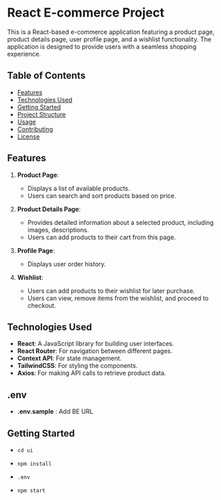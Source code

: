# React E-commerce Project

This is a React-based e-commerce application featuring a product page, product details page, user profile page, and a wishlist functionality. The application is designed to provide users with a seamless shopping experience.

## Table of Contents

- [Features](#features)
- [Technologies Used](#technologies-used)
- [Getting Started](#getting-started)
- [Project Structure](#project-structure)
- [Usage](#usage)
- [Contributing](#contributing)
- [License](#license)

## Features

1. **Product Page**: 
   - Displays a list of available products.
   - Users can search and sort products based on price.

2. **Product Details Page**: 
   - Provides detailed information about a selected product, including images, descriptions.
   - Users can add products to their cart from this page.

3. **Profile Page**: 
   - Displays user order history.

4. **Wishlist**: 
   - Users can add products to their wishlist for later purchase.
   - Users can view, remove items from the wishlist, and proceed to checkout.

## Technologies Used

- **React**: A JavaScript library for building user interfaces.
- **React Router**: For navigation between different pages.
- **Context API**: For state management.
- **TailwindCSS**: For styling the components.
- **Axios**: For making API calls to retrieve product data.

## .env
- **.env.sample** : Add BE URL

## Getting Started

- ```cd ui```

- ```npm install``` 

- ```.env```

- ```npm start```

